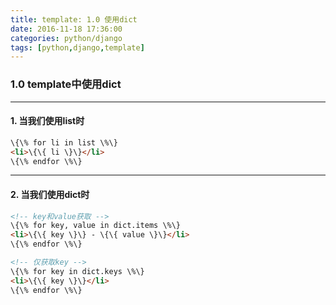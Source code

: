 ```yaml
---
title: template: 1.0 使用dict
date: 2016-11-18 17:36:00
categories: python/django
tags: [python,django,template]
---
```

### 1.0 template中使用dict
----
#### 1. 当我们使用list时
``` html
\{\% for li in list \%\}
<li>\{\{ li \}\}</li>
\{\% endfor \%\}
```
----
#### 2. 当我们使用dict时
``` html
<!-- key和value获取 -->
\{\% for key, value in dict.items \%\}
<li>\{\{ key \}\} - \{\{ value \}\}</li>
\{\% endfor \%\}

<!-- 仅获取key -->
\{\% for key in dict.keys \%\}
<li>\{\{ key \}\}</li>
\{\% endfor \%\}
```
